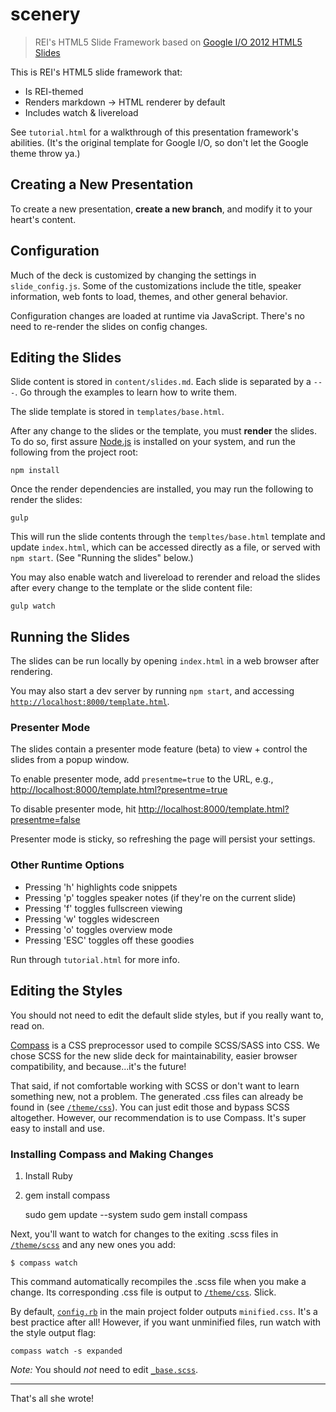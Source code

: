 # scenery

> REI's HTML5 Slide Framework based on [Google I/O 2012 HTML5 Slides](https://code.google.com/p/io-2012-slides/)

This is REI's HTML5 slide framework that:

- Is REI-themed
- Renders markdown -> HTML renderer by default
- Includes watch & livereload

See `tutorial.html` for a walkthrough of this presentation framework's
abilities. (It's the original template for Google I/O, so don't let the Google
theme throw ya.)

## Creating a New Presentation

To create a new presentation, **create a new branch**, and modify it to your
heart's content.

## Configuration

Much of the deck is customized by changing the settings in `slide_config.js`.
Some of the customizations include the title, speaker information,
web fonts to load, themes, and other general behavior.

Configuration changes are loaded at runtime via JavaScript. There's no need to
re-render the slides on config changes.

## Editing the Slides

Slide content is stored in `content/slides.md`. Each slide is separated by a
`---`. Go through the examples to learn how to write them.

The slide template is stored in `templates/base.html`.

After any change to the slides or the template, you must **render** the slides.
To do so, first assure [Node.js](http://nodejs.org) is installed on your system, 
and run the following from the project root:

    npm install
    
Once the render dependencies are installed, you may run the following to render
the slides:

    gulp

This will run the slide contents through the `templtes/base.html` template and 
update `index.html`, which can be accessed directly as a file, or served with 
`npm start`. (See "Running the slides" below.)

You may also enable watch and livereload to rerender and reload the slides 
after every change to the template or the slide content file:

    gulp watch

## Running the Slides

The slides can be run locally by opening `index.html` in a web browser after 
rendering.

You may also start a dev server by running `npm start`, and accessing
[`http://localhost:8000/template.html`](http://localhost:8000/template.html).

### Presenter Mode

The slides contain a presenter mode feature (beta) to view + control the slides
from a popup window.

To enable presenter mode, add `presentme=true` to the URL, e.g., [http://localhost:8000/template.html?presentme=true](http://localhost:8000/template.html?presentme=true)

To disable presenter mode, hit [http://localhost:8000/template.html?presentme=false](http://localhost:8000/template.html?presentme=false)

Presenter mode is sticky, so refreshing the page will persist your settings.

### Other Runtime Options

- Pressing 'h' highlights code snippets
- Pressing 'p' toggles speaker notes (if they're on the current slide)
- Pressing 'f' toggles fullscreen viewing
- Pressing 'w' toggles widescreen
- Pressing 'o' toggles overview mode
- Pressing 'ESC' toggles off these goodies

Run through `tutorial.html` for more info.

## Editing the Styles

You should not need to edit the default slide styles, but if you really want
to, read on.

[Compass](http://compass-style.org/install/) is a CSS preprocessor used to
compile SCSS/SASS into CSS. We chose SCSS for the new slide deck for
maintainability, easier browser compatibility, and because...it's the future!

That said, if not comfortable working with SCSS or don't want to learn
something new, not a problem. The generated .css files can already be found in
(see [`/theme/css`](theme/css)). You can just edit those and bypass SCSS
altogether. However, our recommendation is to use Compass. It's super easy to
install and use.

### Installing Compass and Making Changes

1. Install Ruby
2. gem install compass

    sudo gem update --system
    sudo gem install compass

Next, you'll want to watch for changes to the exiting .scss files in
[`/theme/scss`](theme/scss) and any new ones you add:

    $ compass watch

This command automatically recompiles the .scss file when you make a change.
Its corresponding .css file is output to [`/theme/css`](theme/css). Slick.

By default, [`config.rb`](config.rb) in the main project folder outputs
`minified.css`. It's a best practice after all! However, if you want unminified
files, run watch with the style output flag:

    compass watch -s expanded

*Note:* You should *not* need to edit [`_base.scss`](theme/scss/_base.scss).

---

That's all she wrote!
